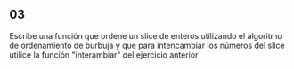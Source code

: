 ## 03

Escribe una función que ordene un slice de enteros utilizando el algoritmo de ordenamiento de burbuja y que para intencambiar los
números del slice utilice la función "interambiar" del ejercicio anterior
